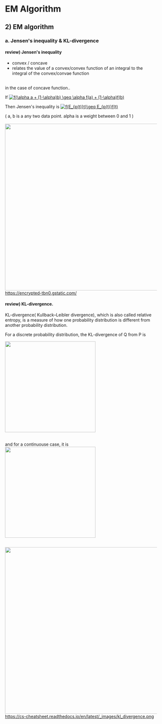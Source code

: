 # EM Algorithm 
## 2) EM algorithm

### a. Jensen's inequality & KL-divergence
#### review) Jensen's inequality
- convex / concave
- relates the value of a convex/convex function of an integral to the integral of the convex/convae function
</br>
in the case of concave function..
</br>

If <a href="https://www.codecogs.com/eqnedit.php?latex=f(\alpha&space;a&space;&plus;&space;(1-\alpha)b)&space;\geq&space;\alpha&space;f(a)&space;&plus;&space;(1-\alpha)f(b)" target="_blank"><img src="https://latex.codecogs.com/gif.latex?f(\alpha&space;a&space;&plus;&space;(1-\alpha)b)&space;\geq&space;\alpha&space;f(a)&space;&plus;&space;(1-\alpha)f(b)" title="f(\alpha a + (1-\alpha)b) \geq \alpha f(a) + (1-\alpha)f(b)" /></a>
</br>

Then Jensen's inequality is <a href="https://www.codecogs.com/eqnedit.php?latex=f(E_{p(t)}t)\geq&space;E_{p(t)}f(t)" target="_blank"><img src="https://latex.codecogs.com/gif.latex?f(E_{p(t)}t)\geq&space;E_{p(t)}f(t)" title="f(E_{p(t)}t)\geq E_{p(t)}f(t)" /></a>
</br>

( a, b is a any two data point. alpha is a weight between 0 and 1 )
</br>
</br>
<img src="https://encrypted-tbn0.gstatic.com/images?q=tbn%3AANd9GcSjRIhCTLP24BF3xD5LKRsG5Lff15ue6KjtU9gA0cSEhJTYTlQV" width="550" /> </br>
https://encrypted-tbn0.gstatic.com/
</br>

#### review) KL-divergence.
 KL-divergence( Kullback–Leibler divergence), which is also called relative entropy, is a measure of how one probability distribution is different from another probability distribution. 
</br>

For a discrete probability distribution, the KL-divergence of Q from P is
</br>

<img src="https://wikimedia.org/api/rest_v1/media/math/render/svg/4958785faae58310ca5ab69de1310e3aafd12b32" width="300" /> </br>
</br>

and for a continuouse case, it is
</br>
<img src="https://wikimedia.org/api/rest_v1/media/math/render/svg/756dd25036c5da76a59e58a001f3196e059f537d" width="300" /> </br>
</br>

<img src="https://cs-cheatsheet.readthedocs.io/en/latest/_images/kl_divergence.png" width="550" /> </br>
https://cs-cheatsheet.readthedocs.io/en/latest/_images/kl_divergence.png
